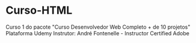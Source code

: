 # Curso-HTML

Curso 1 do pacote "Curso Desenvolvedor Web Completo + de 10 projetos"
Plataforma Udemy
Instrutor: André Fontenelle - Instructor Certified Adobe
